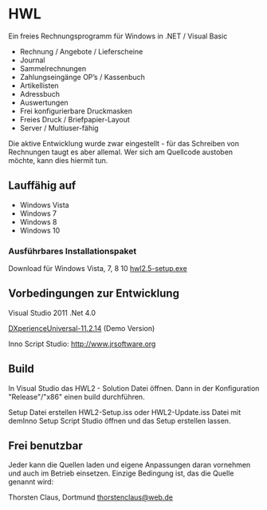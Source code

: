 # HWL
Ein freies Rechnungsprogramm für Windows in .NET / Visual Basic

- Rechnung / Angebote / Lieferscheine
- Journal
- Sammelrechnungen
- Zahlungseingänge OP’s / Kassenbuch
- Artikellisten
- Adressbuch
- Auswertungen
- Frei konfigurierbare Druckmasken
- Freies Druck / Briefpapier-Layout
- Server / Multiuser-fähig

Die aktive Entwicklung wurde zwar eingestellt - für das Schreiben von Rechnungen taugt es aber allemal. Wer sich am Quellcode austoben möchte, kann dies hiermit tun.

## Lauffähig auf
- Windows Vista
- Windows 7
- Windows 8
- Windows 10

### Ausführbares Installationspaket
Download für Windows Vista, 7, 8 10
[hwl2.5-setup.exe](https://github.com/tclaus/hwl/blob/master/Output/hwl2.5-setup.exe)


## Vorbedingungen zur Entwicklung
Visual Studio 2011
.Net 4.0

[DXperienceUniversal-11.2.14](https://claus-software.de/Downloads/DXperienceUniversal-11.2.14.exe) (Demo Version)

Inno Script Studio:
http://www.jrsoftware.org

## Build
In Visual Studio das HWL2 - Solution Datei öffnen.
Dann in der Konfiguration "Release"/"x86" einen build durchführen.

Setup Datei erstellen
HWL2-Setup.iss oder HWL2-Update.iss Datei mit demInno Setup Script Studio öffnen und das Setup erstellen lassen.

## Frei benutzbar
Jeder kann die Quellen laden und eigene Anpassungen daran vornehmen und auch im Betrieb einsetzen.
Einzige Bedingung ist, das die Quelle genannt wird:

Thorsten Claus, Dortmund
thorstenclaus@web.de
